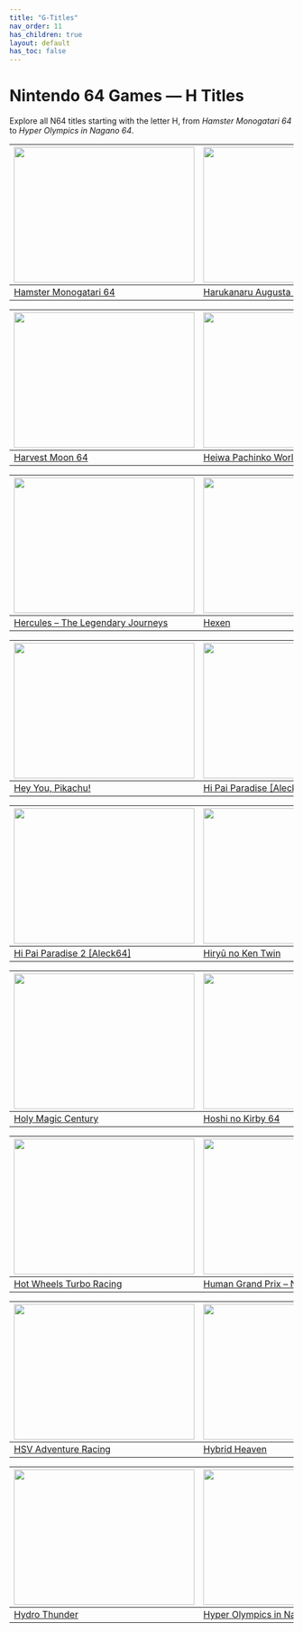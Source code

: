 ```yaml
---
title: "G-Titles"
nav_order: 11
has_children: true
layout: default
has_toc: false
---
```


# Nintendo 64 Games — H Titles

Explore all N64 titles starting with the letter H, from *Hamster Monogatari 64* to *Hyper Olympics in Nagano 64*.

| <a href="h/"><img src="" width="320" height="240" alt=""/></a> | <a href="h/"><img src="" width="320" height="240" alt=""/></a> |
|---|---|
[Hamster Monogatari 64](h/hamster-monogatari-64) | [Harukanaru Augusta Masters 98](h/harukanaru-augusta-masters-98) |

| <a href="h/"><img src="" width="320" height="240" alt=""/></a> | <a href="h/"><img src="" width="320" height="240" alt=""/></a> |
|---|---|
[Harvest Moon 64](h/harvest-moon-64) | [Heiwa Pachinko World 64](h/heiwa-pachinko-world-64) |

| <a href="h/"><img src="" width="320" height="240" alt=""/></a> | <a href="h/"><img src="" width="320" height="240" alt=""/></a> |
|---|---|
[Hercules – The Legendary Journeys](h/hercules-the-legendary-journeys) | [Hexen](h/hexen) |

| <a href="h/"><img src="" width="320" height="240" alt=""/></a> | <a href="h/"><img src="" width="320" height="240" alt=""/></a> |
|---|---|
[Hey You, Pikachu!](h/hey-you-pikachu) | [Hi Pai Paradise [Aleck64]](h/hi-pai-paradise-2-aleck64) |

| <a href="h/"><img src="" width="320" height="240" alt=""/></a> | <a href="h/"><img src="" width="320" height="240" alt=""/></a> |
|---|---|
[Hi Pai Paradise 2 [Aleck64]](h/hi-pai-paradise-aleck64) | [Hiryū no Ken Twin](h/hiry-no-ken-twin) |

| <a href="h/"><img src="" width="320" height="240" alt=""/></a> | <a href="h/"><img src="" width="320" height="240" alt=""/></a> |
|---|---|
[Holy Magic Century](h/holy-magic-century) | [Hoshi no Kirby 64](h/hoshi-no-kirby-64) |

| <a href="h/"><img src="" width="320" height="240" alt=""/></a> | <a href="h/"><img src="" width="320" height="240" alt=""/></a> |
|---|---|
[Hot Wheels Turbo Racing](h/hot-wheels-turbo-racing) | [Human Grand Prix – New Generation](h/human-grand-prix-the-new-generation) |

| <a href="h/"><img src="" width="320" height="240" alt=""/></a> | <a href="h/"><img src="" width="320" height="240" alt=""/></a> |
|---|---|
[HSV Adventure Racing](h/hsv-adventure-racing) | [Hybrid Heaven](h/hybrid-heaven) |

| <a href="h/"><img src="" width="320" height="240" alt=""/></a> | <a href="h/"><img src="" width="320" height="240" alt=""/></a> |
|---|---|
[Hydro Thunder](h/hydro-thunder) | [Hyper Olympics in Nagano 64](h/hyper-olympics-in-nagano-64) |
